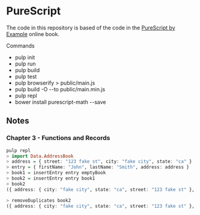 # PureScript

The code in this repository is based of the code in the
[PureScript by Example](https://leanpub.com/purescript/read)
online book.

Commands

- pulp init
- pulp run
- pulp build
- pulp test
- pulp browserify > public/main.js
- pulp build -O --to public/main.min.js
- pulp repl
- bower install purescript-math --save

## Notes

### Chapter 3 - Functions and Records

```purescript
pulp repl
> import Data.AddressBook
> address = { street: "123 fake st", city: "fake city", state: "ca" }
> entry = { firstName: "John", lastName: "Smith", address: address }
> book1 = insertEntry entry emptyBook
> book2 = insertEntry entry book1
> book2
({ address: { city: "fake city", state: "ca", street: "123 fake st" }, firstName: "John", lastName: "Smith" } : { address: { city: "fake city", state: "ca", street: "123 fake st" }, firstName: "John", lastName: "Smith" } : Nil)

> removeDuplicates book2
({ address: { city: "fake city", state: "ca", street: "123 fake st" }, firstName: "John", lastName: "Smith" } : Nil)
```
